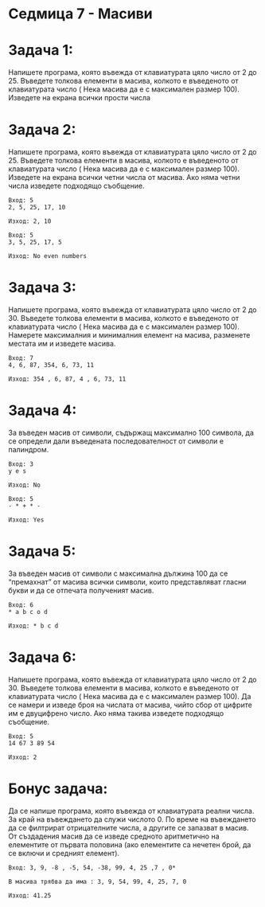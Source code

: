 # Седмица 7 - Масиви

Задача 1:
=
Напишете програма, която въвежда от клавиатурата цяло число от 2 до 25. Въведете толкова
елементи в масива, колкото е въведеното от клавиатурата число ( Нека масива да е с
максимален размер 100). Изведете на екрана всички прости числа

Задача 2:
=
Напишете програма, която въвежда от клавиатурата цяло число от 2 до 25. Въведете толкова
елементи в масива, колкото е въведеното от клавиатурата число ( Нека масива да е с
максимален размер 100). Изведете на екрана всички четни числа от масива. Ако няма четни
числа изведете подходящо съобщение.
```
Вход: 5
2, 5, 25, 17, 10

Изход: 2, 10

Вход: 5
3, 5, 25, 17, 5

Изход: No even numbers
```

Задача 3:
=
Напишете програма, която въвежда от клавиатурата цяло число от 2 до 30. Въведете толкова
елементи в масива, колкото е въведеното от клавиатурата число ( Нека масива да е с
максимален размер 100). Намерете максималния и минималния елемент на масива, разменете
местата им и изведете масива.
```
Вход: 7
4, 6, 87, 354, 6, 73, 11

Изход: 354 , 6, 87, 4 , 6, 73, 11
```

Задача 4:
=
За въведен масив от символи, съдържащ максимално 100 символа, да се определи дали
въведената последователност от символи е палиндром.
```
Вход: 3
y e s

Изход: No

Вход: 5
- * + * -

Изход: Yes
```

Задача 5:
=
За въведен масив от символи с максимална дължина 100 да се “премахнат” от масива всички
символи, които представляват гласни букви и да се отпечата полученият масив.
```
Вход: 6
* a b c o d

Изход: * b c d
```

Задача 6:
=
Напишете програма, която въвежда от клавиатурата цяло число от 2 до 30. Въведете толкова
елементи в масива, колкото е въведеното от клавиатурата число ( Нека масива да е с
максимален размер 100). Да се намери и изведе броя на числата от масива, чийто сбор от
цифрите им е двуцифрено число. Ако няма такива изведете подходящо съобщение.
```
Вход: 5
14 67 3 89 54

Изход: 2
```

Бонус задача:
=
Да се напише програма, която въвежда от клавиатурата реални числа.
За край на въвеждането да служи числото 0.
По време на въвеждането да се филтрират отрицателните числа, а другите се запазват в масив.
От създадения масив да се изведе средното аритметично на елементите от първата половина 
(ако елементите са нечетен брой, да се включи и средният елемент).
```
Вход: 3, 9, -8 , -5, 54, -38, 99, 4, 25 ,7 , 0*

В масива трябва да има : 3, 9, 54, 99, 4, 25, 7, 0

Изход: 41.25
```

